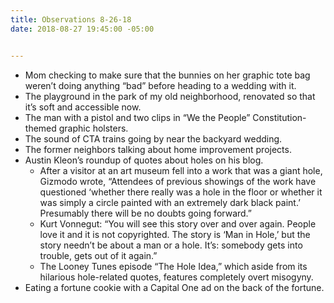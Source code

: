 ```yaml
---
title: Observations 8-26-18
date: 2018-08-27 19:45:00 -05:00


---
```


- Mom checking to make sure that the bunnies on her graphic tote bag weren’t doing anything “bad” before heading to a wedding with it.
- The playground in the park of my old neighborhood, renovated so that it’s soft and accessible now.
- The man with a pistol and two clips in “We the People” Constitution-themed graphic holsters.
- The sound of CTA trains going by near the backyard wedding.
- The former neighbors talking about home improvement projects.
- Austin Kleon’s roundup of quotes about holes on his blog.
	- After a visitor at an art museum fell into a work that was a giant hole, Gizmodo wrote, “Attendees of previous showings of the work have questioned ‘whether there really was a hole in the floor or whether it was simply a circle painted with an extremely dark black paint.’ Presumably there will be no doubts going forward.”
	- Kurt Vonnegut: “You will see this story over and over again. People love it and it is not copyrighted. The story is ‘Man in Hole,’ but the story needn’t be about a man or a hole. It’s: somebody gets into trouble, gets out of it again.”
	- The Looney Tunes episode “The Hole Idea,” which aside from its hilarious hole-related quotes, features completely overt misogyny.
- Eating a fortune cookie with a Capital One ad on the back of the fortune.